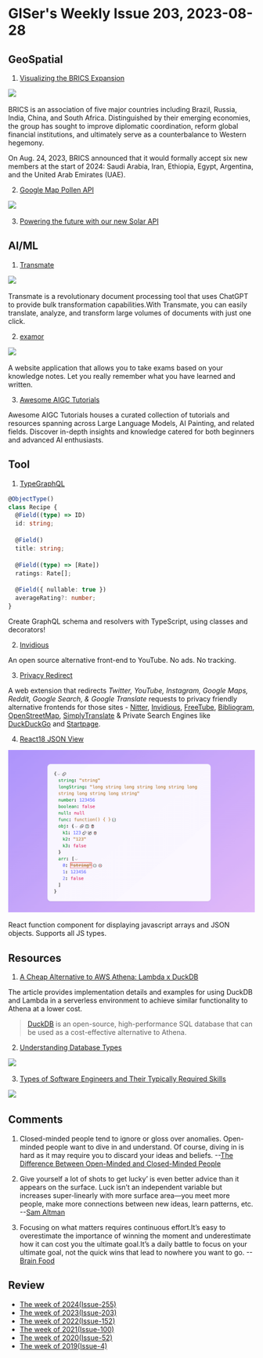 # GISer's Weekly Issue 203, 2023-08-28

## GeoSpatial

1. [Visualizing the BRICS Expansion](https://www.visualcapitalist.com/visualizing-the-brics-expansion-in-4-charts/)

![](https://www.visualcapitalist.com/wp-content/uploads/2023/08/BRICS-Expansion_Infographic.jpg)

BRICS is an association of five major countries including Brazil, Russia, India, China, and South Africa. Distinguished by their emerging economies, the group has sought to improve diplomatic coordination, reform global financial institutions, and ultimately serve as a counterbalance to Western hegemony.

On Aug. 24, 2023, BRICS announced that it would formally accept six new members at the start of 2024: Saudi Arabia, Iran, Ethiopia, Egypt, Argentina, and the United Arab Emirates (UAE).

2. [Google Map Pollen API](https://cloud.google.com/blog/products/maps-platform/announcing-pollen-api-providing-actionable-info-about-airborne-pollen-levels-worldwide)

![](https://storage.googleapis.com/gweb-cloudblog-publish/images/Blog_Header_2_-_2436_x_1201.max-2500x2500.png)

3. [Powering the future with our new Solar API](https://cloud.google.com/blog/products/maps-platform/powering-future-our-new-solar-api)

## AI/ML

1. [Transmate](https://transmate.ai/)

![](https://transmate.ai/assets/img/transmate-chatgpt-macbook-min.png)

Transmate is a revolutionary document processing tool that uses ChatGPT to provide bulk transformation capabilities.With Transmate, you can easily translate, analyze, and transform large volumes of documents with just one click.

2. [examor](https://github.com/codeacme17/examor)

![](https://github.com/codeacme17/examor/raw/main/docs/product.png?raw=true)

A website application that allows you to take exams based on your knowledge notes. Let you really remember what you have learned and written.

3. [Awesome AIGC Tutorials](https://github.com/luban-agi/Awesome-AIGC-Tutorials)

Awesome AIGC Tutorials houses a curated collection of tutorials and resources spanning across Large Language Models, AI Painting, and related fields. Discover in-depth insights and knowledge catered for both beginners and advanced AI enthusiasts.

## Tool

1. [TypeGraphQL](https://github.com/MichalLytek/type-graphql)

```ts
@ObjectType()
class Recipe {
  @Field((type) => ID)
  id: string;

  @Field()
  title: string;

  @Field((type) => [Rate])
  ratings: Rate[];

  @Field({ nullable: true })
  averageRating?: number;
}
```

Create GraphQL schema and resolvers with TypeScript, using classes and decorators!

2. [Invidious](https://github.com/iv-org/invidious)

An open source alternative front-end to YouTube. No ads. No tracking.

3. [Privacy Redirect](https://github.com/SimonBrazell/privacy-redirect)

A web extension that redirects _Twitter, YouTube, Instagram, Google Maps, Reddit, Google Search, & Google Translate_ requests to privacy friendly alternative frontends for those sites - [Nitter](https://github.com/zedeus/nitter), [Invidious](https://github.com/iv-org/invidious), [FreeTube](https://github.com/FreeTubeApp/FreeTube), [Bibliogram](https://sr.ht/~cadence/bibliogram/), [OpenStreetMap](https://www.openstreetmap.org/), [SimplyTranslate](https://git.sr.ht/~metalune/simplytranslate_web) & Private Search Engines like [DuckDuckGo](https://duckduckgo.com) and [Startpage](https://startpage.com).

4. [React18 JSON View](https://github.com/YYsuni/react18-json-view)

![](https://github.com/YYsuni/react18-json-view/raw/main/sample.png)

React function component for displaying javascript arrays and JSON objects. Supports all JS types.

## Resources

1. [A Cheap Alternative to AWS Athena: Lambda x DuckDB](https://qiita.com/shinonome_taku/items/bfa1abe38c7a9fcd3683)

The article provides implementation details and examples for using DuckDB and Lambda in a serverless environment to achieve similar functionality to Athena at a lower cost.

> [DuckDB](https://duckdb.org/) is an open-source, high-performance SQL database that can be used as a cost-effective alternative to Athena.

2. [Understanding Database Types](https://blog.bytebytego.com/i/136658883/understanding-database-types)

![](https://substackcdn.com/image/fetch/w_1456,c_limit,f_webp,q_auto:good,fl_progressive:steep/https%3A%2F%2Fsubstack-post-media.s3.amazonaws.com%2Fpublic%2Fimages%2Fe1156082-ac78-421d-a582-1c643bc90479_1536x1536.jpeg)

3. [Types of Software Engineers and Their Typically Required Skills](https://blog.bytebytego.com/i/136658883/types-of-software-engineers-and-their-typically-required-skills)

![](https://substackcdn.com/image/fetch/w_1456,c_limit,f_webp,q_auto:good,fl_progressive:steep/https%3A%2F%2Fsubstack-post-media.s3.amazonaws.com%2Fpublic%2Fimages%2Faf766ec0-bbf2-4141-bbc3-44fd5cc3492c_1376x1536.jpeg)

## Comments

1. Closed-minded people tend to ignore or gloss over anomalies. Open-minded people want to dive in and understand. Of course, diving in is hard as it may require you to discard your ideas and beliefs.
   --[The Difference Between Open-Minded and Closed-Minded People](https://fs.blog/open-closed-minded/)

2. Give yourself a lot of shots to get lucky’ is even better advice than it appears on the surface. Luck isn’t an independent variable but increases super-linearly with more surface area—you meet more people, make more connections between new ideas, learn patterns, etc.
   --[Sam Altman](https://fs.blog/brain-food/september-3-2023/)

3. Focusing on what matters requires continuous effort.It’s easy to overestimate the importance of winning the moment and underestimate how it can cost you the ultimate goal.It’s a daily battle to focus on your ultimate goal, not the quick wins that lead to nowhere you want to go.
   --[Brain Food](https://fs.blog/brain-food/september-3-2023/)

## Review

- [The week of 2024(Issue-255)](../2024/issue-255.md)
- [The week of 2023(Issue-203)](../2023/issue-203.md)
- [The week of 2022(Issue-152)](../2022/issue-152.md)
- [The week of 2021(Issue-100)](../2021/issue-100.md)
- [The week of 2020(Issue-52)](../2020/issue-52.md)
- [The week of 2019(Issue-4)](../2019/issue-4.md)
